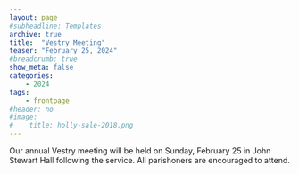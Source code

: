 ```yaml
---
layout: page
#subheadline: Templates
archive: true
title:  "Vestry Meeting"
teaser: "February 25, 2024"
#breadcrumb: true
show_meta: false
categories:
    - 2024
tags:
    - frontpage
#header: no
#image:
#    title: holly-sale-2018.png
---
```

Our annual Vestry meeting will be held on Sunday, February 25 in John Stewart Hall following the service.  All parishoners are encouraged to attend.
